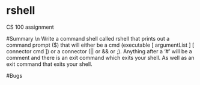 # rshell
CS 100 assignment

#Summary \n
Write a command shell called rshell that prints out a command prompt ($) that will either be a cmd (executable [ argumentList ] [ connector cmd ]) or a connector (|| or && or ;). Anything after a ‘#’ will be a comment and there is an exit command which exits your shell. As well as an exit command that exits your shell.

#Bugs
